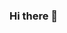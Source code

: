 ### Hi there 👋

<!--
**Cherish0308/Cherish0308** is a ✨ _special_ ✨ repository because its `README.md` (this file) appears on your GitHub profile.

Here are some ideas to get you started:

- 🔭 I’m currently working on BigSalesMart
- 🌱 I’m currently learning Machine Learning Algorithms
- 📫 How to reach me: cherishbhimarasetty03@gmail.com
- ⚡ Fun fact: Vegan
-->
